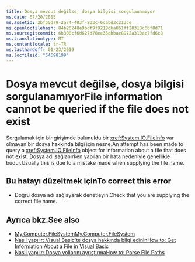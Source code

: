 ```yaml
---
title: Dosya mevcut değilse, dosya bilgisi sorgulanamıyor
ms.date: 07/20/2015
ms.assetid: 2bf50d79-2a74-403f-833c-6cabd2c213ce
ms.openlocfilehash: 84b26248e9bdf9f9219dba861ff20318c6bf8d71
ms.sourcegitcommit: 6b308cf6d627d78ee36dbbae8972a310ac7fd6c8
ms.translationtype: MT
ms.contentlocale: tr-TR
ms.lasthandoff: 01/23/2019
ms.locfileid: "54698199"
---
```

# <a name="file-information-cannot-be-queried-if-the-file-does-not-exist"></a><span data-ttu-id="5bc5e-102">Dosya mevcut değilse, dosya bilgisi sorgulanamıyor</span><span class="sxs-lookup"><span data-stu-id="5bc5e-102">File information cannot be queried if the file does not exist</span></span>
<span data-ttu-id="5bc5e-103">Sorgulamak için bir girişimde bulunuldu bir <xref:System.IO.FileInfo> var olmayan bir dosya hakkında bilgi için nesne.</span><span class="sxs-lookup"><span data-stu-id="5bc5e-103">An attempt has been made to query a <xref:System.IO.FileInfo> object for information about a file that does not exist.</span></span> <span data-ttu-id="5bc5e-104">Dosya adı sağlanırken yapılan bir hata nedeniyle genellikle budur.</span><span class="sxs-lookup"><span data-stu-id="5bc5e-104">Usually this is due to a mistake made when supplying the file name.</span></span>  
  
## <a name="to-correct-this-error"></a><span data-ttu-id="5bc5e-105">Bu hatayı düzeltmek için</span><span class="sxs-lookup"><span data-stu-id="5bc5e-105">To correct this error</span></span>  
  
-   <span data-ttu-id="5bc5e-106">Doğru dosya adı sağlayarak denetleyin.</span><span class="sxs-lookup"><span data-stu-id="5bc5e-106">Check that you are supplying the correct file name.</span></span>  
  
## <a name="see-also"></a><span data-ttu-id="5bc5e-107">Ayrıca bkz.</span><span class="sxs-lookup"><span data-stu-id="5bc5e-107">See also</span></span>
- [<span data-ttu-id="5bc5e-108">My.Computer.FileSystem</span><span class="sxs-lookup"><span data-stu-id="5bc5e-108">My.Computer.FileSystem</span></span>](xref:Microsoft.VisualBasic.FileIO.FileSystem)
- [<span data-ttu-id="5bc5e-109">Nasıl yapılır: Visual Basic'te dosya hakkında bilgi edinin</span><span class="sxs-lookup"><span data-stu-id="5bc5e-109">How to: Get Information About a File in Visual Basic</span></span>](https://msdn.microsoft.com/library/ca0720ec-f40e-4c11-9748-0ce1685c78f0)
- [<span data-ttu-id="5bc5e-110">Nasıl yapılır: Dosya yollarını ayrıştırma</span><span class="sxs-lookup"><span data-stu-id="5bc5e-110">How to: Parse File Paths</span></span>](../../visual-basic/developing-apps/programming/drives-directories-files/how-to-parse-file-paths.md)
